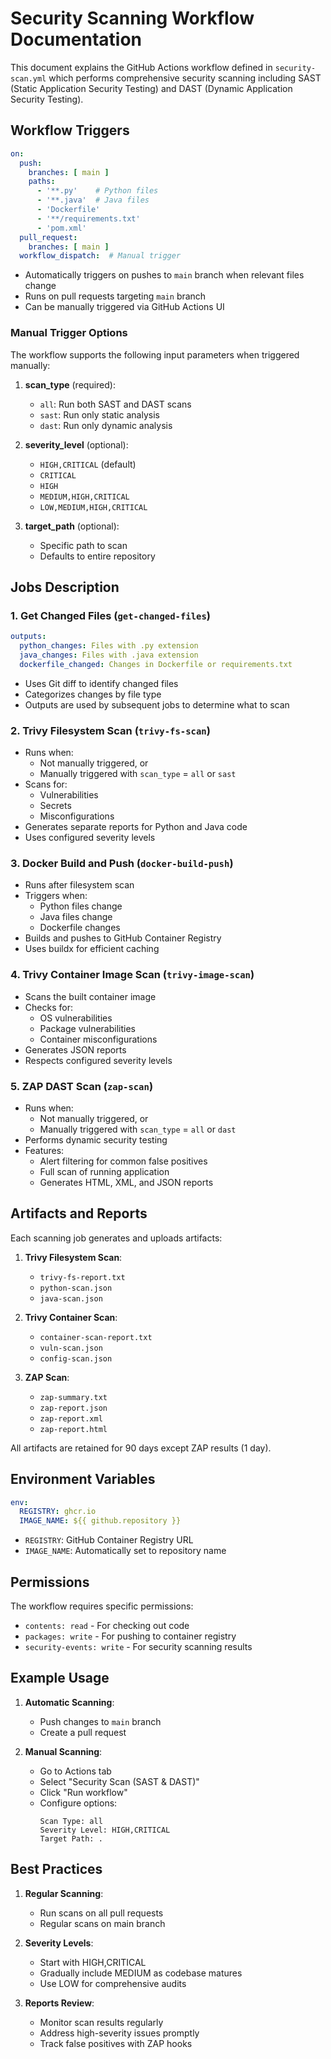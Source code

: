 # Security Scanning Workflow Documentation

This document explains the GitHub Actions workflow defined in `security-scan.yml` which performs comprehensive security scanning including SAST (Static Application Security Testing) and DAST (Dynamic Application Security Testing).

## Workflow Triggers

```yaml
on:
  push:
    branches: [ main ]
    paths:
      - '**.py'    # Python files
      - '**.java'  # Java files
      - 'Dockerfile'
      - '**/requirements.txt'
      - 'pom.xml'
  pull_request:
    branches: [ main ]
  workflow_dispatch:  # Manual trigger
```

- Automatically triggers on pushes to `main` branch when relevant files change
- Runs on pull requests targeting `main` branch
- Can be manually triggered via GitHub Actions UI

### Manual Trigger Options

The workflow supports the following input parameters when triggered manually:

1. **scan_type** (required):
   - `all`: Run both SAST and DAST scans
   - `sast`: Run only static analysis
   - `dast`: Run only dynamic analysis

2. **severity_level** (optional):
   - `HIGH,CRITICAL` (default)
   - `CRITICAL`
   - `HIGH`
   - `MEDIUM,HIGH,CRITICAL`
   - `LOW,MEDIUM,HIGH,CRITICAL`

3. **target_path** (optional):
   - Specific path to scan
   - Defaults to entire repository

## Jobs Description

### 1. Get Changed Files (`get-changed-files`)
```yaml
outputs:
  python_changes: Files with .py extension
  java_changes: Files with .java extension
  dockerfile_changed: Changes in Dockerfile or requirements.txt
```
- Uses Git diff to identify changed files
- Categorizes changes by file type
- Outputs are used by subsequent jobs to determine what to scan

### 2. Trivy Filesystem Scan (`trivy-fs-scan`)
- Runs when:
  - Not manually triggered, or
  - Manually triggered with `scan_type` = `all` or `sast`
- Scans for:
  - Vulnerabilities
  - Secrets
  - Misconfigurations
- Generates separate reports for Python and Java code
- Uses configured severity levels

### 3. Docker Build and Push (`docker-build-push`)
- Runs after filesystem scan
- Triggers when:
  - Python files change
  - Java files change
  - Dockerfile changes
- Builds and pushes to GitHub Container Registry
- Uses buildx for efficient caching

### 4. Trivy Container Image Scan (`trivy-image-scan`)
- Scans the built container image
- Checks for:
  - OS vulnerabilities
  - Package vulnerabilities
  - Container misconfigurations
- Generates JSON reports
- Respects configured severity levels

### 5. ZAP DAST Scan (`zap-scan`)
- Runs when:
  - Not manually triggered, or
  - Manually triggered with `scan_type` = `all` or `dast`
- Performs dynamic security testing
- Features:
  - Alert filtering for common false positives
  - Full scan of running application
  - Generates HTML, XML, and JSON reports

## Artifacts and Reports

Each scanning job generates and uploads artifacts:

1. **Trivy Filesystem Scan**:
   - `trivy-fs-report.txt`
   - `python-scan.json`
   - `java-scan.json`

2. **Trivy Container Scan**:
   - `container-scan-report.txt`
   - `vuln-scan.json`
   - `config-scan.json`

3. **ZAP Scan**:
   - `zap-summary.txt`
   - `zap-report.json`
   - `zap-report.xml`
   - `zap-report.html`

All artifacts are retained for 90 days except ZAP results (1 day).

## Environment Variables

```yaml
env:
  REGISTRY: ghcr.io
  IMAGE_NAME: ${{ github.repository }}
```
- `REGISTRY`: GitHub Container Registry URL
- `IMAGE_NAME`: Automatically set to repository name

## Permissions

The workflow requires specific permissions:
- `contents: read` - For checking out code
- `packages: write` - For pushing to container registry
- `security-events: write` - For security scanning results

## Example Usage

1. **Automatic Scanning**:
   - Push changes to `main` branch
   - Create a pull request

2. **Manual Scanning**:
   - Go to Actions tab
   - Select "Security Scan (SAST & DAST)"
   - Click "Run workflow"
   - Configure options:
     ```
     Scan Type: all
     Severity Level: HIGH,CRITICAL
     Target Path: .
     ```

## Best Practices

1. **Regular Scanning**:
   - Run scans on all pull requests
   - Regular scans on main branch

2. **Severity Levels**:
   - Start with HIGH,CRITICAL
   - Gradually include MEDIUM as codebase matures
   - Use LOW for comprehensive audits

3. **Reports Review**:
   - Monitor scan results regularly
   - Address high-severity issues promptly
   - Track false positives with ZAP hooks
